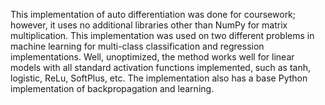 This implementation of auto differentiation was done for coursework; however, it uses no additional libraries other than NumPy for matrix multiplication. This implementation was used on two different problems in machine learning for multi-class classification and regression implementations. Well, unoptimized, the method works well for linear models with all standard activation functions implemented, such as tanh, logistic, ReLu, SoftPlus, etc. The implementation also has a base Python implementation of backpropagation and learning.